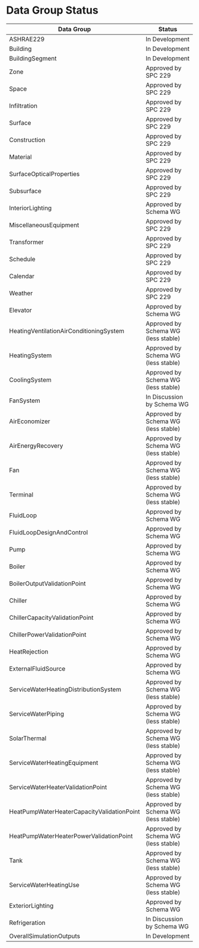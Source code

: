 # Data Group Status


| Data Group                                   | Status
|----------------------------------------------|---------------
| ASHRAE229                                    | In Development
| Building                                     | In Development
| BuildingSegment                              | In Development
| Zone                                         | Approved by SPC 229
| Space                                        | Approved by SPC 229
| Infiltration                                 | Approved by SPC 229
| Surface                                      | Approved by SPC 229
| Construction                                 | Approved by SPC 229
| Material                                     | Approved by SPC 229
| SurfaceOpticalProperties                     | Approved by SPC 229
| Subsurface                                   | Approved by SPC 229
| InteriorLighting                             | Approved by Schema WG
| MiscellaneousEquipment                       | Approved by SPC 229
| Transformer                                  | Approved by SPC 229
| Schedule                                     | Approved by SPC 229
| Calendar                                     | Approved by SPC 229
| Weather                                      | Approved by SPC 229
| Elevator                                     | Approved by Schema WG
| HeatingVentilationAirConditioningSystem      | Approved by Schema WG (less stable)
| HeatingSystem                                | Approved by Schema WG (less stable)
| CoolingSystem                                | Approved by Schema WG (less stable)
| FanSystem                                    | In Discussion by Schema WG
| AirEconomizer                                | Approved by Schema WG (less stable)
| AirEnergyRecovery                            | Approved by Schema WG (less stable)
| Fan                                          | Approved by Schema WG (less stable)
| Terminal                                     | Approved by Schema WG (less stable)
| FluidLoop                                    | Approved by Schema WG
| FluidLoopDesignAndControl                    | Approved by Schema WG
| Pump                                         | Approved by Schema WG
| Boiler                                       | Approved by Schema WG
| BoilerOutputValidationPoint                  | Approved by Schema WG
| Chiller                                      | Approved by Schema WG
| ChillerCapacityValidationPoint               | Approved by Schema WG
| ChillerPowerValidationPoint                  | Approved by Schema WG
| HeatRejection                                | Approved by Schema WG
| ExternalFluidSource                          | Approved by Schema WG
| ServiceWaterHeatingDistributionSystem        | Approved by Schema WG (less stable)
| ServiceWaterPiping                           | Approved by Schema WG (less stable)
| SolarThermal                                 | Approved by Schema WG (less stable)
| ServiceWaterHeatingEquipment                 | Approved by Schema WG (less stable)
| ServiceWaterHeaterValidationPoint            | Approved by Schema WG (less stable)
| HeatPumpWaterHeaterCapacityValidationPoint   | Approved by Schema WG (less stable)
| HeatPumpWaterHeaterPowerValidationPoint      | Approved by Schema WG (less stable)
| Tank                                         | Approved by Schema WG (less stable)
| ServiceWaterHeatingUse                       | Approved by Schema WG (less stable)
| ExteriorLighting                             | Approved by Schema WG
| Refrigeration                                | In Discussion by Schema WG
| OverallSimulationOutputs                     | In Development

